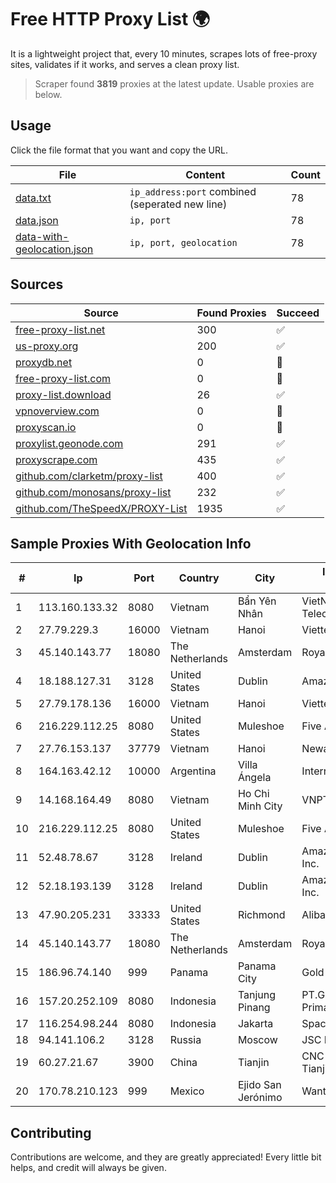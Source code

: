 
# Free HTTP Proxy List 🌍

It is a lightweight project that, every 10 minutes, scrapes lots of free-proxy sites, validates if it works, and serves a clean proxy list.


> Scraper found **3819** proxies at the latest update. Usable proxies are below.

## Usage

Click the file format that you want and copy the URL.


|File|Content|Count|
|----|-------|-----|
|[data.txt](https://raw.githubusercontent.com/themiralay/Proxy-List-World/master/data.txt)|`ip_address:port` combined (seperated new line)|78|
|[data.json](https://raw.githubusercontent.com/themiralay/Proxy-List-World/master/data.json)|`ip, port`|78|
|[data-with-geolocation.json](https://raw.githubusercontent.com/themiralay/Proxy-List-World/master/data-with-geolocation.json)|`ip, port, geolocation`|78|

## Sources

|Source|Found Proxies|Succeed|
|------|-------------|-------|
|[free-proxy-list.net](https://free-proxy-list.net)|300|✅|
|[us-proxy.org](https://www.us-proxy.org)|200|✅|
|[proxydb.net](http://proxydb.net)|0|🚫|
|[free-proxy-list.com](https://free-proxy-list.com/?page=&port=&type%5B%5D=http&type%5B%5D=https&up_time=0&search=Search)|0|🚫|
|[proxy-list.download](https://www.proxy-list.download/HTTP)|26|✅|
|[vpnoverview.com](https://vpnoverview.com/privacy/anonymous-browsing/free-proxy-servers)|0|🚫|
|[proxyscan.io](https://www.proxyscan.io)|0|🚫|
|[proxylist.geonode.com](https://proxylist.geonode.com/api/proxy-list?limit=300&page=1&sort_by=lastChecked&sort_type=desc&protocols=http,https)|291|✅|
|[proxyscrape.com](https://api.proxyscrape.com/v2/?request=displayproxies&protocol=http&timeout=10000&country=all&ssl=all&anonymity=all)|435|✅|
|[github.com/clarketm/proxy-list](https://raw.githubusercontent.com/clarketm/proxy-list/master/proxy-list-raw.txt)|400|✅|
|[github.com/monosans/proxy-list](https://raw.githubusercontent.com/monosans/proxy-list/main/proxies/http.txt)|232|✅|
|[github.com/TheSpeedX/PROXY-List](https://raw.githubusercontent.com/TheSpeedX/PROXY-List/master/http.txt)|1935|✅|


## Sample Proxies With Geolocation Info

|#|Ip|Port|Country|City|Internet Service Provider|
|-|--|----|-------|----|-------------------------|
|1|113.160.133.32|8080|Vietnam|Bẩn Yên Nhân|VietNam Post and Telecom Corporation|
|2|27.79.229.3|16000|Vietnam|Hanoi|Viettel Corporation|
|3|45.140.143.77|18080|The Netherlands|Amsterdam|RoyaleHosting BV|
|4|18.188.127.31|3128|United States|Dublin|Amazon.com, Inc.|
|5|27.79.178.136|16000|Vietnam|Hanoi|Viettel Corporation|
|6|216.229.112.25|8080|United States|Muleshoe|Five Area Systems, LLC|
|7|27.76.153.137|37779|Vietnam|Hanoi|Newass2011xDSLHCMC|
|8|164.163.42.12|10000|Argentina|Villa Ángela|Interret Villa Angela SRL|
|9|14.168.164.49|8080|Vietnam|Ho Chi Minh City|VNPT-VNNIC|
|10|216.229.112.25|8080|United States|Muleshoe|Five Area Systems, LLC|
|11|52.48.78.67|3128|Ireland|Dublin|Amazon Technologies Inc.|
|12|52.18.193.139|3128|Ireland|Dublin|Amazon Technologies Inc.|
|13|47.90.205.231|33333|United States|Richmond|Alibaba.com LLC|
|14|45.140.143.77|18080|The Netherlands|Amsterdam|RoyaleHosting BV|
|15|186.96.74.140|999|Panama|Panama City|Gold Data USA Inc|
|16|157.20.252.109|8080|Indonesia|Tanjung Pinang|PT.Global Media Data Prima|
|17|116.254.98.244|8080|Indonesia|Jakarta|SpaceX Starlink|
|18|94.141.106.2|3128|Russia|Moscow|JSC Mastertel|
|19|60.27.21.67|3900|China|Tianjin|CNC Group CHINA169 Tianjin Province Network|
|20|170.78.210.123|999|Mexico|Ejido San Jerónimo|Wantelco SAS de CV|



## Contributing

Contributions are welcome, and they are greatly appreciated! Every
little bit helps, and credit will always be given.

